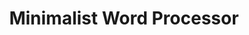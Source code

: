 ---
title: "Minimalist Word Processor"
draft: false
image: "word-processor.png"
alt: "Minimalist Word Processor"
color: "#F7F7F7"
link1: "/work/word-processor/"
link2: "https://github.com/jrobalino/personal-site/tree/master/static/write-setter"
color: "#8e6945"
weight: 1
---